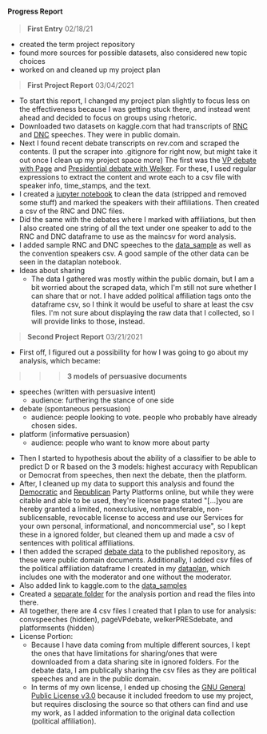 #### Progress Report

> **First Entry** 02/18/21
- created the term project repository
- found more sources for possible datasets, also considered new topic choices
- worked on and cleaned up my project plan

> **First Project Report** 03/04/2021
- To start this report, I changed my project plan slightly to focus less on the effectiveness because I was getting stuck there, and instead went ahead and decided to focus on groups using rhetoric.
- Downloaded two datasets on kaggle.com that had transcripts of [RNC](https://www.kaggle.com/christianlillelund/2020-republican-convention-speeches) and [DNC](https://www.kaggle.com/christianlillelund/2020-democratic-convention-speeches) speeches. They were in public domain.
- Next I found recent debate transcripts on rev.com and scraped the contents. (I put the scraper into .gitignore for right now, but might take it out once I clean up my project space more) The first was the [VP debate with Page](https://www.rev.com/blog/transcripts/kamala-harris-mike-pence-2020-vice-presidential-debate-transcript) and [Presidential debate with Welker](https://www.rev.com/blog/transcripts/donald-trump-joe-biden-final-presidential-debate-transcript-2020). For these, I used regular expressions to extract the content and wrote each to a csv file with speaker info, time_stamps, and the text.
- I created a [jupyter notebook](https://github.com/Data-Science-for-Linguists-2021/RhetoricalFactor-analysis/blob/main/dataplan.ipynb) to clean the data (stripped and removed some stuff) and marked the speakers with their affiliations. Then created a csv of the RNC and DNC files.
- Did the same with the debates where I marked with affiliations, but then I also created one string of all the text under one speaker to add to the RNC and DNC dataframe to use as the maincsv for word analysis.
- I added sample RNC and DNC speeches to the [data_sample](https://github.com/Data-Science-for-Linguists-2021/RhetoricalFactor-analysis/tree/main/data_sample) as well as the convention speakers csv. A good sample of the other data can be seen in the dataplan notebook.
- Ideas about sharing
  - The data I gathered was mostly within the public domain, but I am a bit worried about the scraped data, which I'm still not sure whether I can share that or not. I have added political affiliation tags onto the dataframe csv, so I think it would be useful to share at least the csv files. I'm not sure about displaying the raw data that I collected, so I will provide links to those, instead.

> **Second Project Report** 03/21/2021
- First off, I figured out a possibility for how I was going to go about my analysis, which became:
>
>>> **3 models of persuasive documents**
- speeches (written with persuasive intent)
    - audience: furthering the stance of one side
- debate (spontaneous persuasion)
    - audience: people looking to vote. people who probably have already chosen sides.
- platform (informative persuasion)
    - audience: people who want to know more about party
>>
- Then I started to hypothesis about the ability of a classifier to be able to predict D or R based on the 3 models: highest accuracy with Republican or Democrat from speeches, then next the debate, then the platform.
- After, I cleaned up my data to support this analysis and found the [Democratic](https://www.presidency.ucsb.edu/documents/2020-democratic-party-platform) and [Republican](https://www.presidency.ucsb.edu/documents/2016-republican-party-platform) Party Platforms online, but while they were citable and able to be used, they're license page stated "[...]you are hereby granted a limited, nonexclusive, nontransferable, non-sublicensable, revocable license to access and use our Services for your own personal, informational, and noncommercial use", so I kept these in a ignored folder, but cleaned them up and made a csv of sentences with political affiliations.
- I then added the scraped [debate data](https://github.com/Data-Science-for-Linguists-2021/PoliticalRhetoric-analysis/tree/main/data) to the published repository, as these were public domain documents. Additionally, I added csv files of the political affiliation dataframe I created in my [dataplan](https://github.com/Data-Science-for-Linguists-2021/PoliticalRhetoric-analysis/blob/main/dataplan.ipynb), which includes one with the moderator and one without the moderator.
- Also added link to kaggle.com to the [data_samples](https://github.com/Data-Science-for-Linguists-2021/PoliticalRhetoric-analysis/tree/main/data_sample)
- Created a [separate folder](https://github.com/Data-Science-for-Linguists-2021/PoliticalRhetoric-analysis/tree/main/analysis_notebooks) for the analysis portion and read the files into there.
- All together, there are 4 csv files I created that I plan to use for analysis: convspeeches (hidden), pageVPdebate, welkerPRESdebate, and platformsents (hidden)
- License Portion:
  - Because I have data coming from multiple different sources, I kept the ones that have limitations for sharing/ones that were downloaded from a data sharing site in ignored folders. For the debate data, I am publically sharing the csv files as they are political speeches and are in the public domain.
  - In terms of my own license, I ended up chosing the [GNU General Public License v3.0](https://choosealicense.com/licenses/gpl-3.0/) because it included freedom to use my project, but requires disclosing the source so that others can find and use my work, as I added information to the original data collection (political affiliation).
